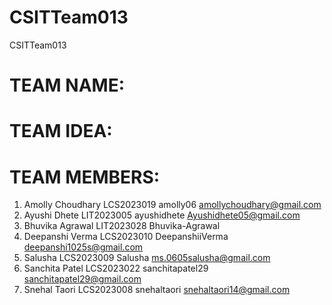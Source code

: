 # CSITTeam013
CSITTeam013

# TEAM NAME: 

# TEAM IDEA:

# TEAM MEMBERS:
1. Amolly Choudhary LCS2023019 amolly06 amollychoudhary@gmail.com
2. Ayushi Dhete LIT2023005 ayushidhete Ayushidhete05@gmail.com
3. Bhuvika Agrawal LIT2023028 Bhuvika-Agrawal
4. Deepanshi Verma LCS2023010 DeepanshiiVerma deepanshi1025s@gmail.com
5. Salusha LCS2023009 Salusha ms.0605salusha@gmail.com
6. Sanchita Patel LCS2023022 sanchitapatel29 sanchitapatel29@gmail.com
7. Snehal Taori LCS2023008 snehaltaori snehaltaori14@gmail.com
